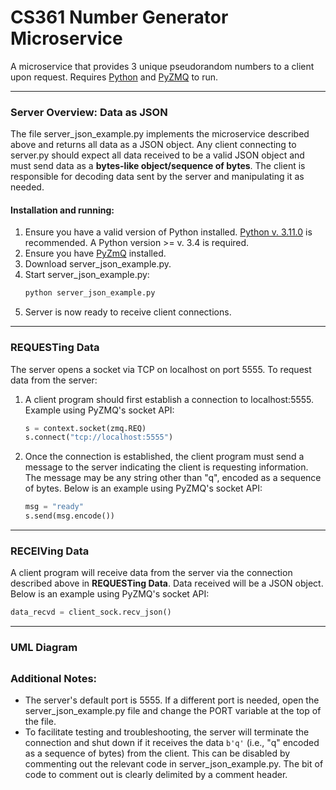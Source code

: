 # CS361 Number Generator Microservice
A microservice that provides 3 unique pseudorandom numbers to a client upon request. Requires [Python]("https://www.python.org/downloads/") and [PyZMQ]("https://github.com/zeromq/pyzmq#building-and-installation") to run.   

---
### Server Overview: Data as JSON
The file server_json_example.py implements the microservice described above and returns all data as a JSON object. Any client connecting to server.py should expect all data received to be a valid JSON object and must send data as a **bytes-like object/sequence of bytes**. The client is responsible for decoding data sent by the server and manipulating it as needed.


#### Installation and running:
1. Ensure you have a valid version of Python installed. [Python v. 3.11.0]("https://www.python.org/downloads/") is recommended. A Python version >= v. 3.4 is required.
2. Ensure you have [PyZmQ]("https://github.com/zeromq/pyzmq#building-and-installation") installed.
3. Download server_json_example.py.
4. Start server_json_example.py:  
    ```python 
    python server_json_example.py
    ```
5. Server is now ready to receive client connections.  

---

### REQUESTing Data
The server opens a socket via TCP on localhost on port 5555. To request data from the server:
1. A client program should first establish a connection to localhost:5555. Example using PyZMQ's socket API:   
    ```python
    s = context.socket(zmq.REQ)
    s.connect("tcp://localhost:5555")
    ```
2. Once the connection is established, the client program must send a message to the server indicating the client is requesting information. The message may be any string other than "q", encoded as a sequence of bytes. Below is an example using PyZMQ's socket API:   
   ```python
   msg = "ready"
   s.send(msg.encode())
   ```   
---

### RECEIVing Data
A client program will receive data from the server via the connection described above in **REQUESTing Data**. Data received will be a JSON object. Below is an example using PyZMQ's socket API:  
   ```python
   data_recvd = client_sock.recv_json()
   ```

---  
### UML Diagram
[]("https://github.com/julialoy/CS361_number_gen_microservice/blob/master/UML.jpg?raw=true")
---  
### Additional Notes:
  * The server's default port is 5555. If a different port is needed, open the server_json_example.py file and change the PORT variable at the top of the file.
  * To facilitate testing and troubleshooting, the server will terminate the connection and shut down if it receives the data ```b'q'``` (i.e., "q" encoded as a sequence of bytes) from the client. This can be disabled by commenting out the relevant code in server_json_example.py. The bit of code to comment out is clearly delimited by a comment header.
